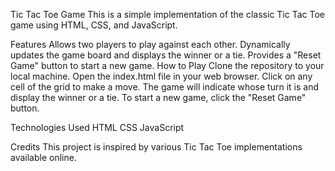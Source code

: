 Tic Tac Toe Game
This is a simple implementation of the classic Tic Tac Toe game using HTML, CSS, and JavaScript.

Features
Allows two players to play against each other.
Dynamically updates the game board and displays the winner or a tie.
Provides a "Reset Game" button to start a new game.
How to Play
Clone the repository to your local machine.
Open the index.html file in your web browser.
Click on any cell of the grid to make a move.
The game will indicate whose turn it is and display the winner or a tie.
To start a new game, click the "Reset Game" button.

Technologies Used
HTML
CSS
JavaScript

Credits
This project is inspired by various Tic Tac Toe implementations available online.
